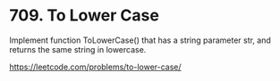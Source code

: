 # 709. To Lower Case

Implement function ToLowerCase() that has a string parameter str, and returns the same string in lowercase.

<https://leetcode.com/problems/to-lower-case/>

